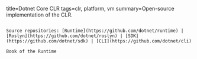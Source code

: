 title=Dotnet Core CLR
tags=clr, platform, vm
summary=Open-source implementation of the CLR.
~~~~~~

Source repositories: [Runtime](https://github.com/dotnet/runtime) | [Roslyn](https://github.com/dotnet/roslyn) | [SDK](https://github.com/dotnet/sdk) | [CLI](https://github.com/dotnet/cli)

Book of the Runtime

